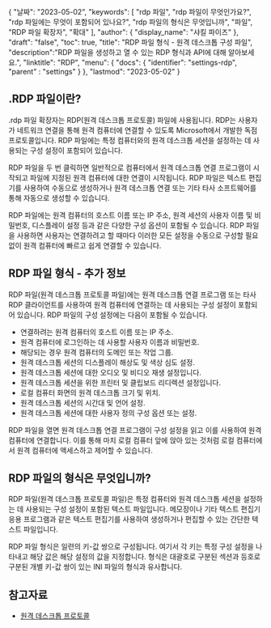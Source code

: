 {
"날짜": "2023-05-02",
  "keywords": [
"rdp 파일",
"rdp 파일이 무엇인가요?",
"rdp 파일에는 무엇이 포함되어 있나요?",
"rdp 파일의 형식은 무엇입니까",
"파일",
"RDP 파일 확장자",
"확대"
],
  "author": {
"display_name": "샤킬 파이즈"
},
"draft": "false",
"toc": true,
"title": "RDP 파일 형식 - 원격 데스크톱 구성 파일",
  "description":"RDP 파일을 생성하고 열 수 있는 RDP 형식과 API에 대해 알아보세요.",
"linktitle": "RDP",
  "menu": {
    "docs": {
      "identifier": "settings-rdp",
"parent" : "settings"
}
},
"lastmod": "2023-05-02"
}

## .RDP 파일이란?

.rdp 파일 확장자는 RDP(원격 데스크톱 프로토콜) 파일에 사용됩니다. RDP는 사용자가 네트워크 연결을 통해 원격 컴퓨터에 연결할 수 있도록 Microsoft에서 개발한 독점 프로토콜입니다. RDP 파일에는 특정 컴퓨터와의 원격 데스크톱 세션을 설정하는 데 사용되는 구성 설정이 포함되어 있습니다.

RDP 파일을 두 번 클릭하면 일반적으로 컴퓨터에서 원격 데스크톱 연결 프로그램이 시작되고 파일에 지정된 원격 컴퓨터에 대한 연결이 시작됩니다. RDP 파일은 텍스트 편집기를 사용하여 수동으로 생성하거나 원격 데스크톱 연결 또는 기타 타사 소프트웨어를 통해 자동으로 생성할 수 있습니다.

RDP 파일에는 원격 컴퓨터의 호스트 이름 또는 IP 주소, 원격 세션의 사용자 이름 및 비밀번호, 디스플레이 설정 등과 같은 다양한 구성 옵션이 포함될 수 있습니다. RDP 파일을 사용하면 사용자는 연결하려고 할 때마다 이러한 모든 설정을 수동으로 구성할 필요 없이 원격 컴퓨터에 빠르고 쉽게 연결할 수 있습니다.

## RDP 파일 형식 - 추가 정보

RDP 파일(원격 데스크톱 프로토콜 파일)에는 원격 데스크톱 연결 프로그램 또는 타사 RDP 클라이언트를 사용하여 원격 컴퓨터에 연결하는 데 사용되는 구성 설정이 포함되어 있습니다. RDP 파일의 구성 설정에는 다음이 포함될 수 있습니다.

- 연결하려는 원격 컴퓨터의 호스트 이름 또는 IP 주소.
- 원격 컴퓨터에 로그인하는 데 사용할 사용자 이름과 비밀번호.
- 해당되는 경우 원격 컴퓨터의 도메인 또는 작업 그룹.
- 원격 데스크톱 세션의 디스플레이 해상도 및 색상 심도 설정.
- 원격 데스크톱 세션에 대한 오디오 및 비디오 재생 설정입니다.
- 원격 데스크톱 세션을 위한 프린터 및 클립보드 리디렉션 설정입니다.
- 로컬 컴퓨터 화면의 원격 데스크톱 크기 및 위치.
- 원격 데스크톱 세션의 시간대 및 언어 설정.
- 원격 데스크톱 세션에 대한 사용자 정의 구성 옵션 또는 설정.

RDP 파일을 열면 원격 데스크톱 연결 프로그램이 구성 설정을 읽고 이를 사용하여 원격 컴퓨터에 연결합니다. 이를 통해 마치 로컬 컴퓨터 앞에 앉아 있는 것처럼 로컬 컴퓨터에서 원격 컴퓨터에 액세스하고 제어할 수 있습니다.

## RDP 파일의 형식은 무엇입니까?

RDP 파일(원격 데스크톱 프로토콜 파일)은 특정 컴퓨터와 원격 데스크톱 세션을 설정하는 데 사용되는 구성 설정이 포함된 텍스트 파일입니다. 메모장이나 기타 텍스트 편집기 응용 프로그램과 같은 텍스트 편집기를 사용하여 생성하거나 편집할 수 있는 간단한 텍스트 파일입니다.

RDP 파일 형식은 일련의 키-값 쌍으로 구성됩니다. 여기서 각 키는 특정 구성 설정을 나타내고 해당 값은 해당 설정의 값을 지정합니다. 형식은 대괄호로 구분된 섹션과 등호로 구분된 개별 키-값 쌍이 있는 INI 파일의 형식과 유사합니다.

## 참고자료
* [원격 데스크톱 프로토콜](https://en.wikipedia.org/wiki/Remote_Desktop_Protocol)

